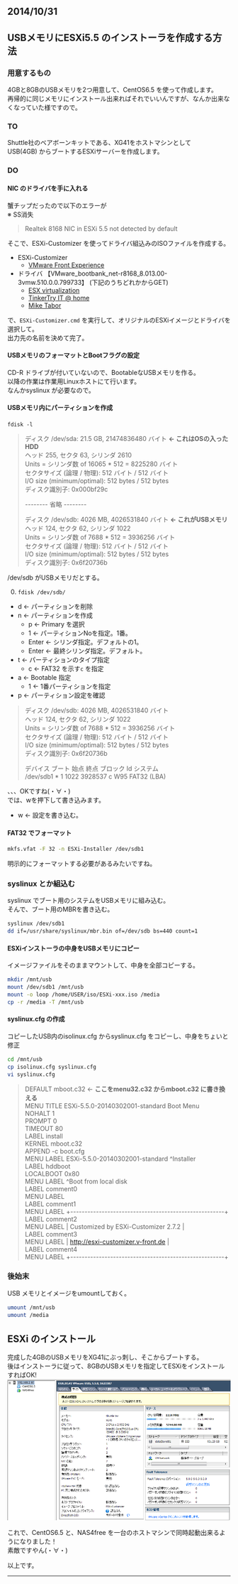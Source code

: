 ## 2014/10/31
## USBメモリにESXi5.5 のインストーラを作成する方法

### 用意するもの
4GBと8GBのUSBメモリを2つ用意して、CentOS6.5 を使って作成します。  
再帰的に同じメモリにインストール出来ればそれでいいんですが、なんか出来なくなっていた様ですので。

### TO
Shuttle社のベアボーンキットである、XG41をホストマシンとして  
USB(4GB) からブートするESXiサーバーを作成します。

### DO

#### NIC のドライバを手に入れる
蟹チップだったので以下のエラーが  
※ SS消失  
> Realtek 8168 NIC in ESXi 5.5 not detected by default

そこで、ESXi-Customizer を使ってドライバ組込みのISOファイルを作成する。  

* ESXi-Customizer
    * [VMware Front Experience](http://www.v-front.de/p/esxi-customizer.html)
* ドライバ 【VMware_bootbank_net-r8168_8.013.00-3vmw.510.0.0.799733】  (下記のうちどれかからGET)
    * [ESX virtualization](http://www.vladan.fr/realtek-8169-nics-not-detected-under-esxi-5-5/)
    * [TinkerTry IT @ home](http://www.tinkertry.com/install-esxi-5-5-with-realtek-8111-or-8168-nic/)
    * [Mike Tabor](http://miketabor.com/add-realtek-r8168-to-esxi-5-5/)


で、` ESXi-Customizer.cmd ` を実行して、オリジナルのESXiイメージとドライバを選択して。  
出力先の名前を決めて完了。


#### USBメモリのフォーマットとBootフラグの設定
CD-R ドライブが付いていないので、BootableなUSBメモリを作る。  
以降の作業は作業用Linuxホストにて行います。  
なんかsyslinux が必要なので。

#### USBメモリ内にパーティションを作成

`fdisk -l`

> ディスク /dev/sda: 21.5 GB, 21474836480 バイト        **← これはOSの入ったHDD**  
> ヘッド 255, セクタ 63, シリンダ 2610  
> Units = シリンダ数 of 16065 * 512 = 8225280 バイト  
> セクタサイズ (論理 / 物理): 512 バイト / 512 バイト  
> I/O size (minimum/optimal): 512 bytes / 512 bytes  
> ディスク識別子: 0x000bf29c  
>   
> -------- 省略 --------  
>   
> ディスク /dev/sdb: 4026 MB, 4026531840 バイト         **← これがUSBメモリ**  
> ヘッド 124, セクタ 62, シリンダ 1022  
> Units = シリンダ数 of 7688 * 512 = 3936256 バイト  
> セクタサイズ (論理 / 物理): 512 バイト / 512 バイト  
> I/O size (minimum/optimal): 512 bytes / 512 bytes  
> ディスク識別子: 0x6f20736b  

/dev/sdb がUSBメモリだとする。

0. `fdisk /dev/sdb/`
  * d ← パーティションを削除
  * n ← パーティションを作成
      * p ← Primary を選択
      * 1 ← パーティションNoを指定。1番。
      * Enter ← シリンダ指定。デフォルトの1。
      * Enter ← 最終シリンダ指定。デフォルト。
  * t ← パーティションのタイプ指定
      * c ← FAT32 を示す` c ` を指定
  * a ← Bootable 指定
      * 1 ← 1番パーティションを指定
  * p ← パーティション設定を確認

> ディスク /dev/sdb: 4026 MB, 4026531840 バイト  
> ヘッド 124, セクタ 62, シリンダ 1022  
> Units = シリンダ数 of 7688 * 512 = 3936256 バイト  
> セクタサイズ (論理 / 物理): 512 バイト / 512 バイト  
> I/O size (minimum/optimal): 512 bytes / 512 bytes  
> ディスク識別子: 0x6f20736b  
>   
> デバイス ブート      始点        終点     ブロック   Id  システム  
> /dev/sdb1   *           1        1022     3928537    c  W95 FAT32 (LBA)  

、、、OKですね(・∀・)  
では、wを押下して書き込みます。  
  * w ← 設定を書き込む。


#### FAT32 でフォーマット

```bash
mkfs.vfat -F 32 -n ESXi-Installer /dev/sdb1
```

明示的にフォーマットする必要があるみたいですね。  

### syslinux とか組込む

syslinux でブート用のシステムをUSBメモリに組み込む。  
そんで、ブート用のMBRを書き込む。

```bash
syslinux /dev/sdb1
dd if=/usr/share/syslinux/mbr.bin of=/dev/sdb bs=440 count=1
```

#### ESXiインストーラの中身をUSBメモリにコピー

イメージファイルをそのままマウントして、中身を全部コピーする。

```bash
mkdir /mnt/usb
mount /dev/sdb1 /mnt/usb
mount -o loop /home/USER/iso/ESXi-xxx.iso /media
cp -r /media -T /mnt/usb
```

#### syslinux.cfg の作成
コピーしたUSB内のisolinux.cfg からsyslinux.cfg をコピーし、中身をちょいと修正

```bash
cd /mnt/usb
cp isolinux.cfg syslinux.cfg
vi syslinux.cfg
```

> DEFAULT mboot.c32  ←  **ここをmenu32.c32 からmboot.c32 に書き換える**  
> MENU TITLE ESXi-5.5.0-20140302001-standard Boot Menu  
> NOHALT 1  
> PROMPT 0  
> TIMEOUT 80  
> LABEL install  
>   KERNEL mboot.c32  
>   APPEND -c boot.cfg  
>   MENU LABEL ESXi-5.5.0-20140302001-standard ^Installer  
> LABEL hddboot  
>   LOCALBOOT 0x80  
>   MENU LABEL ^Boot from local disk  
> LABEL comment0  
>   MENU LABEL  
> LABEL comment1  
>   MENU LABEL +------------------------------------------------------+  
> LABEL comment2  
>   MENU LABEL |         Customized by ESXi-Customizer 2.7.2          |  
> LABEL comment3  
>   MENU LABEL |          http://esxi-customizer.v-front.de           |  
> LABEL comment4  
>   MENU LABEL +------------------------------------------------------+  

### 後始末
USB メモリとイメージをumountしておく。

```bash
umount /mnt/usb
umount /media
```

## ESXi のインストール

完成した4GBのUSBメモリをXG41にぶっ刺し、そこからブートする。  
後はインストーラに従って、8GBのUSBメモリを指定してESXiをインストールすればOK!  
![サマリー](img001.png "ESXi on XG41")  

これで、CentOS6.5 と、NAS4free を一台のホストマシンで同時起動出来るようになりました！  
素敵ですやん(・∀・)  


以上です。

---
